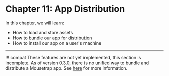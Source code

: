 # Chapter 11: App Distribution

In this chapter, we will learn:
+ How to load and store assets
+ How to bundle our app for distribution
+ How to install our app on a user's machine

---

!!! compat
    These features are not yet implemented, this section is incomplete. As of version 0.3.0, there is no unified way to bundle and distribute a Mousetrap app. See [here](https://github.com/users/Clemapfel/projects/2?pane=issue&itemId=33978204#) for more information.
